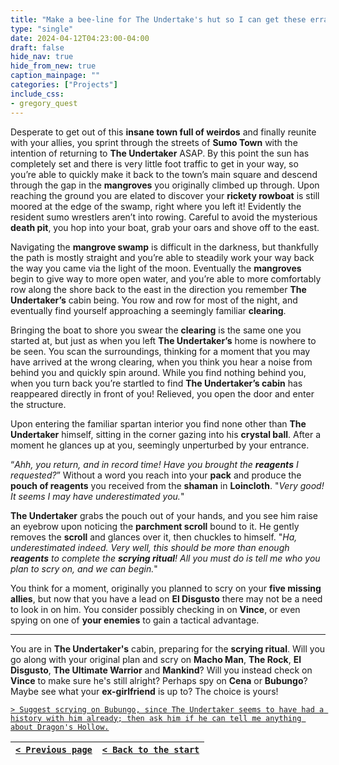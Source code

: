 ```yaml
---
title: "Make a bee-line for The Undertake's hut so I can get these errands done and move on with my life."
type: "single"
date: 2024-04-12T04:23:00-04:00
draft: false
hide_nav: true
hide_from_new: true
caption_mainpage: ""
categories: ["Projects"]
include_css:
- gregory_quest
---
```


Desperate to get out of this **insane town full of weirdos** and finally reunite with your allies, you sprint through the streets of **Sumo Town** with the intention of returning to **The Undertaker** ASAP. By this point the sun has completely set and there is very little foot traffic to get in your way, so you’re able to quickly make it back to the town’s main square and descend through the gap in the **mangroves** you originally climbed up through. Upon reaching the ground you are elated to discover your **rickety rowboat** is still moored at the edge of the swamp, right where you left it! Evidently the resident sumo wrestlers aren’t into rowing. Careful to avoid the mysterious **death pit**, you hop into your boat, grab your oars and shove off to the east.

Navigating the **mangrove swamp** is difficult in the darkness, but thankfully the path is mostly straight and you’re able to steadily work your way back the way you came via the light of the moon. Eventually the **mangroves** begin to give way to more open water, and you’re able to more comfortably row along the shore back to the east in the direction you remember **The Undertaker’s** cabin being. You row and row for most of the night, and eventually find yourself approaching a seemingly familiar **clearing**.

Bringing the boat to shore you swear the **clearing** is the same one you started at, but just as when you left **The Undertaker’s** home is nowhere to be seen. You scan the surroundings, thinking for a moment that you may have arrived at the wrong clearing, when you think you hear a noise from behind you and quickly spin around. While you find nothing behind you, when you turn back you’re startled to find **The Undertaker’s cabin** has reappeared directly in front of you! Relieved, you open the door and enter the structure.

Upon entering the familiar spartan interior you find none other than **The Undertaker** himself, sitting in the corner gazing into his **crystal ball**. After a moment he glances up at you, seemingly unperturbed by your entrance.

“*Ahh, you return, and in record time! Have you brought the **reagents** I requested?*” Without a word you reach into your **pack** and produce the **pouch of reagents** you received from the **shaman** in **Loincloth**. "*Very good! It seems I may have underestimated you.*" 

**The Undertaker** grabs the pouch out of your hands, and you see him raise an eyebrow upon noticing the **parchment scroll** bound to it. He gently removes the **scroll** and glances over it, then chuckles to himself. "*Ha, underestimated indeed. Very well, this should be more than enough **reagents** to complete the **scrying ritual**! All you must do is tell me who you plan to scry on, and we can begin.*"

You think for a moment, originally you planned to scry on your **five missing allies**, but now that you have a lead on **El Disgusto** there may not be a need to look in on him. You consider possibly checking in on **Vince**, or even spying on one of **your enemies** to gain a tactical advantage.

----

You are in **The Undertaker's** cabin, preparing for the **scrying ritual**. Will you go along with your original plan and scry on **Macho Man**, **The Rock**, **El Disgusto**, **The Ultimate Warrior** and **Mankind**? Will you instead check on **Vince** to make sure he's still alright? Perhaps spy on **Cena** or **Bubungo**? Maybe see what your **ex-girlfriend** is up to? The choice is yours! 

[``> Suggest scrying on Bubungo, since The Undertaker seems to have had a history with him already; then ask him if he can tell me anything about Dragon's Hollow.``](../91)

|[``< Previous page``](../89)|[``< Back to the start``](../)|
|---|---|